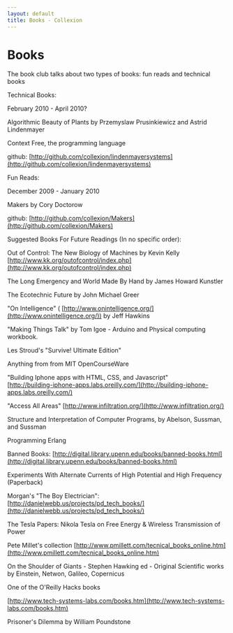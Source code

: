 ```yaml
---
layout: default
title: Books - Collexion
---
```


<div id="page">

# Books

The book club talks about two types of books: fun reads and technical books



Technical Books:

February 2010 - April 2010?

Algorithmic Beauty of Plants by Przemyslaw Prusinkiewicz and Astrid Lindenmayer

Context Free, the programming language

github: 
[http://github.com/collexion/lindenmayersystems](http://github.com/collexion/lindenmayersystems)





Fun Reads:

December 2009 - January 2010

Makers by Cory Doctorow

github: 
[http://github.com/collexion/Makers](http://github.com/collexion/Makers)





Suggested Books For Future Readings (In no specific order):



Out of Control: The New Biology of Machines by Kevin Kelly 
[http://www.kk.org/outofcontrol/index.php](http://www.kk.org/outofcontrol/index.php)



The Long Emergency and World Made By Hand by James Howard Kunstler



The Ecotechnic Future by John Michael Greer



"On Intelligence" (
[http://www.onintelligence.org/](http://www.onintelligence.org/)) by Jeff Hawkins



"Making Things Talk" by Tom Igoe - Arduino and Physical computing workbook.



Les Stroud's "Survive! Ultimate Edition"



Anything from from MIT OpenCourseWare

"Building Iphone apps with HTML, CSS, and Javascript"  
[http://building-iphone-apps.labs.oreilly.com/](http://building-iphone-apps.labs.oreilly.com/)

"Access All Areas" 
[http://www.infiltration.org/](http://www.infiltration.org/)



Structure and Interpretation of Computer Programs, by Abelson, Sussman, and Sussman



Programming Erlang



Banned Books: 
[http://digital.library.upenn.edu/books/banned-books.html](http://digital.library.upenn.edu/books/banned-books.html)



Experiments With Alternate Currents of High Potential and High Frequency (Paperback)



Morgan's "The Boy Electrician": 
[http://danielwebb.us/projects/pd_tech_books/](http://danielwebb.us/projects/pd_tech_books/)



The Tesla Papers: Nikola Tesla on Free Energy & Wireless Transmission of Power



Pete Millet's collection 
[http://www.pmillett.com/tecnical_books_online.htm](http://www.pmillett.com/tecnical_books_online.htm)

On the Shoulder of Giants - Stephen Hawking ed - Original Scientific works by Einstein, Netwon, Galileo, Copernicus



One of the O'Reilly Hacks books



[http://www.tech-systems-labs.com/books.htm](http://www.tech-systems-labs.com/books.htm)



Prisoner's Dilemma by William Poundstone

</div>